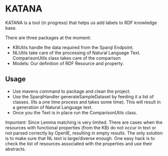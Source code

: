 # KATANA
KATANA is a tool (in progress) that helps us add labels to RDF knowledge base.

There are three packages at the moment:
* KBUtils handle the data required from the Sparql Endpoint.
* NLUtils take care of the processing of Natural Language Text. ComparisonUtils class takes care of the comparison
* Models: Our definition of RDF Resource and property.


## Usage
* Use mavens command to package and clean the project.
* Use the SparqlHandler generateSampleDataset by feeding it a list of classes. (Its a one time process and takes some time). This will result in a generation of Natural Language text.
* Once you the Text is in place run the ComparisonUtils class.

_Important:_  Since Lemma matching is very limited. There are cases when the resources with functional properties (from the KB) do not occur in text or not parsed correctly by OpenIE, resulting in empty results. The only solution is to make sure that NL text is large/diverse enough. One easy hack is to check the list of resources associated with the properties and use their abstracts.
